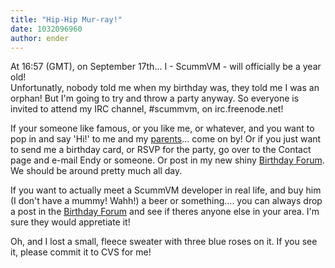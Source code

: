 ```yaml
---
title: "Hip-Hip Mur-ray!"
date: 1032096960
author: ender
---
```


At 16:57 (GMT), on September 17th... I - ScummVM - will officially be a year old!  
Unfortunatly, nobody told me when my birthday was, they told me I was an orphan! But I'm going to try and throw a party anyway. So everyone is invited to attend my IRC channel, #scummvm, on irc.freenode.net!  
  
If your someone like famous, or you like me, or whatever, and you want to pop in and say 'Hi!' to me and my [parents](http://www.scummvm.org/contact.php)... come on by! Or if you just want to send me a birthday card, or RSVP for the party, go over to the Contact page and e-mail Endy or someone. Or post in my new shiny [Birthday Forum](https://sourceforge.net/forum/forum.php?forum_id=210596). We should be around pretty much all day.  
  
If you want to actually meet a ScummVM developer in real life, and buy him (I don't have a mummy! Wahh!) a beer or something.... you can always drop a post in the [Birthday Forum](https://sourceforge.net/forum/forum.php?forum_id=210596) and see if theres anyone else in your area. I'm sure they would appretiate it!  
  
Oh, and I lost a small, fleece sweater with three blue roses on it. If you see it, please commit it to CVS for me!

